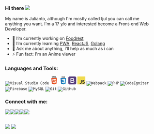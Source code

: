 ### Hi there <img src="https://github.com/TheDudeThatCode/TheDudeThatCode/blob/master/Assets/Hi.gif" width="25px">

My name is Julianto, although I'm mostly called Ijul you can call me anything you want. I'm a 17 y/o and interested become a Front-end Web Developer.

- 🔭 I’m currently working on [Foodrest](https://github.com/Azquiorra/Foodrest)
- 🌱 I’m currently learning [PWA](https://web.dev/progressive-web-apps/), [ReactJS](https://reactjs.org/), [Golang](https://golang.org/)
- 💬 Ask me about anything, I'll help as much as i can
- ⚡ Fun fact: I'm an Anime viewer

### Languages and Tools:

<code><img alt="Visual Studio Code" width="26px" src="https://cdn.svgporn.com/logos/visual-studio-code.svg" /></code>
<code><img alt="HTML5" width="26px" src="https://raw.githubusercontent.com/github/explore/80688e429a7d4ef2fca1e82350fe8e3517d3494d/topics/html/html.png" /></code>
<code><img alt="CSS3" width="26px" src="https://raw.githubusercontent.com/github/explore/80688e429a7d4ef2fca1e82350fe8e3517d3494d/topics/css/css.png" /></code>
<code><img alt="Bootstrap" width="26px" src="https://raw.githubusercontent.com/github/explore/80688e429a7d4ef2fca1e82350fe8e3517d3494d/topics/bootstrap/bootstrap.png" /></code>
<code><img alt="JavaScript" width="26px" src="https://raw.githubusercontent.com/github/explore/80688e429a7d4ef2fca1e82350fe8e3517d3494d/topics/javascript/javascript.png" /></code>
<code><img alt="Webpack" width="26px" src="https://cdn.svgporn.com/logos/webpack.svg" /></code>
<code><img alt="PHP" width="35px" src="https://www.php.net/images/logos/new-php-logo.png" /></code>
<code><img alt="CodeIgniter" width="26px" src="https://seeklogo.com/images/C/codeigniter-logo-BDF3D666E7-seeklogo.com.png" /></code>
<code><img alt="Firebase" width="26px" src="https://cdn.svgporn.com/logos/firebase.svg" /></code>
<code><img alt="MySQL" width="26px" src="https://cdn.svgporn.com/logos/mysql.svg" /></code>
<code><img alt="Git" width="26px" src="https://cdn.svgporn.com/logos/git-icon.svg" /></code>
<code><img alt="GitHub" width="26px" src="https://cdn.svgporn.com/logos/github-octocat.svg" /></code>

<h3>Connect with me:</h3>

<a href="https://www.linkedin.com/in/julianto/">
    <img align="left" src="https://img.shields.io/badge/LinkedIn-0077B5?style=for-the-badge&logo=linkedin&logoColor=white" />
</a>
<a href="https://discord.com/invite/NMaYkxw">
    <img align="left" src="https://img.shields.io/badge/Discord-7289DA?style=for-the-badge&logo=discord&logoColor=white" />
</a>
<a href="https://web.facebook.com/kaizuka.kaizuka.3/">
    <img align="left" src="https://img.shields.io/badge/Facebook-1877F2?style=for-the-badge&logo=facebook&logoColor=white" />
</a>
<a href="https://www.instagram.com/ijull.exe">
  <img align="left" src="https://img.shields.io/badge/Instagram-E4405F?style=for-the-badge&logo=instagram&logoColor=white" />
</a>
<a href="mailto:jjulianto08@gmail.com">
  <img align="left" src="https://img.shields.io/badge/Gmail-D14836?style=for-the-badge&logo=gmail&logoColor=white" />
</a>

<br />
<br />

<p>
<img src="https://github-readme-stats.vercel.app/api?username=Azquiorra&theme=radical&show_icons=true" height=180 />
<img src="https://github-readme-stats.vercel.app/api/top-langs/?username=Azquiorra&theme=radical&layout=compact" height=180 />
</p>
